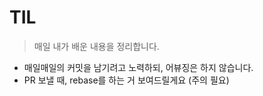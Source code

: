 # TIL
> 매일 내가 배운 내용을 정리합니다.

- 매일매일의 커밋을 남기려고 노력하되, 어뷰징은 하지 않습니다.
- PR 보낼 때, rebase를 하는 거 보여드릴게요 (주의 필요)